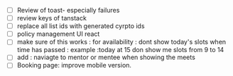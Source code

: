 - [ ] Review of toast- especially failures
- [ ] review keys of tanstack 
- [ ] replace all list ids with generated cyrpto ids
- [ ] policy management UI react 
- [ ] make sure of this works : for availability : dont show today's slots when time has passed : example :today at 15 don show me slots from 9 to 14
- [ ] add : naviagte to mentor or mentee when showing the meets
- [ ] Booking page: improve mobile version.
